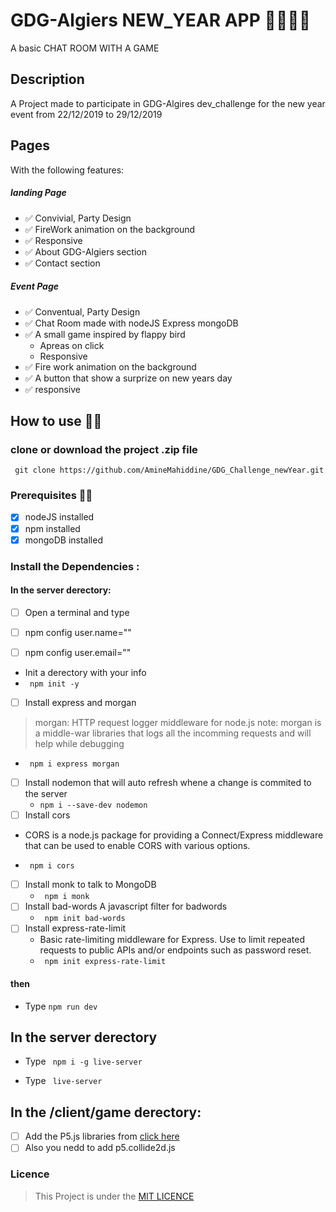 # GDG-Algiers NEW_YEAR APP 🎉✨🎆🎈
A basic CHAT ROOM WITH A GAME

## Description

A Project made to participate in GDG-Algires dev_challenge for the new year event
from 22/12/2019 to 29/12/2019

## Pages
With the following features:

##### landing Page
* ✅ Convivial, Party Design
* ✅ FireWork animation on the background
* ✅ Responsive
* ✅ About GDG-Algiers section
* ✅ Contact section

##### Event Page
* ✅ Conventual, Party Design
* ✅ Chat Room made with nodeJS Express mongoDB
* ✅ A small game inspired by flappy bird
  * Apreas on click
  * Responsive
* ✅ Fire work animation on the background
* ✅ A button that show a surprize on new years day
* ✅ responsive



## How to use 🤷‍♂️

### clone or download the project .zip file

`` git clone https://github.com/AmineMahiddine/GDG_Challenge_newYear.git``


### Prerequisites 🐱‍💻

- [x] nodeJS installed
- [x] npm installed
- [x] mongoDB installed

### Install the Dependencies :

#### In the server derectory: 
- [ ] Open a terminal and type

- [ ] npm config user.name="<your name goes here>"
- [ ] npm config user.email="<your email goes here>"

*  Init a derectory with your info
  * ``` npm init -y```

- [ ] Install express and morgan
>morgan: HTTP request logger middleware for node.js
> note: morgan is a middle-war libraries that logs all the incomming requests and will help while debugging
  * ``` npm i express morgan```
- [ ] Install nodemon that will auto refresh whene a change is commited to the server
  * ```npm i --save-dev nodemon```
- [ ] Install cors
 - CORS is a node.js package for providing a Connect/Express middleware that can be used to enable CORS with various options.
  * ``` npm i cors```
- [ ] Install monk to talk to MongoDB
  * ``` npm i monk```
- [ ] Install bad-words A javascript filter for badwords
  * ``` npm init bad-words```
- [ ] Install express-rate-limit
  * Basic rate-limiting middleware for Express. Use to limit repeated requests to public APIs and/or endpoints such as password reset.
  * ``` npm init express-rate-limit```
#### then
* Type ``` npm run dev ```

## In the server derectory

* Type ``` npm i -g live-server```

* Type ``` live-server```

## In the /client/game derectory:
- [ ] Add the P5.js libraries from [click here](https://p5js.org/)
- [ ] Also you nedd to add p5.collide2d.js

### Licence
> This Project is under the [MIT LICENCE](https://github.com/AmineMahiddine/GDG_Challenge_newYear/blob/master/LICENSE.txt)
